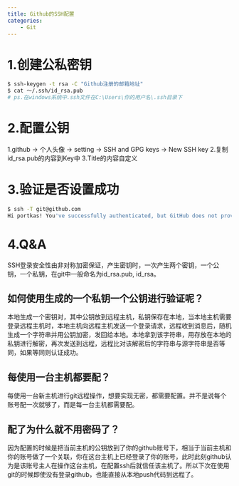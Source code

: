 ```yaml
---
title: Github的SSH配置
categories:
    - Git
---
```

# 1.创建公私密钥
```bash
$ ssh-keygen -t rsa -C "Github注册的邮箱地址"
$ cat ～/.ssh/id_rsa.pub
# ps.在windows系统中.ssh文件在C:\Users\你的用户名\.ssh目录下
```

<!-- more -->
# 2.配置公钥
1.github -> 个人头像 -> setting -> SSH and GPG keys -> New SSH key
2.复制id_rsa.pub的内容到Key中
3.Title的内容自定义

# 3.验证是否设置成功
```bash
$ ssh -T git@github.com
Hi portkas! You've successfully authenticated, but GitHub does not provide shell access.
```

# 4.Q&A
SSH登录安全性由非对称加密保证，产生密钥时，一次产生两个密钥，一个公钥，一个私钥，在git中一般命名为id_rsa.pub, id_rsa。
## 如何使用生成的一个私钥一个公钥进行验证呢？
本地生成一个密钥对，其中公钥放到远程主机，私钥保存在本地，当本地主机需要登录远程主机时，本地主机向远程主机发送一个登录请求，远程收到消息后，随机生成一个字符串并用公钥加密，发回给本地。本地拿到该字符串，用存放在本地的私钥进行解密，再次发送到远程，远程比对该解密后的字符串与源字符串是否等同，如果等同则认证成功。
## 每使用一台主机都要配？
每使用一台新主机进行git远程操作，想要实现无密，都需要配置。并不是说每个账号配一次就够了，而是每一台主机都需要配。
## 配了为什么就不用密码了？
因为配置的时候是把当前主机的公钥放到了你的github账号下，相当于当前主机和你的账号做了一个关联，你在这台主机上已经登录了你的账号，此时此刻github认为是该账号主人在操作这台主机，在配置ssh后就信任该主机了。所以下次在使用git的时候即使没有登录github，也能直接从本地push代码到远程了。
